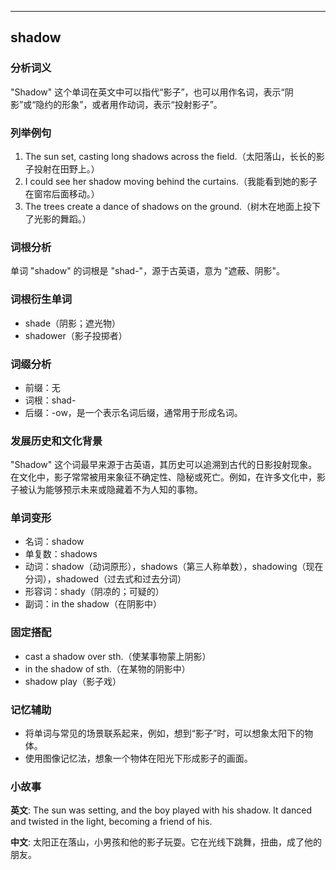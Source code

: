 
---------------
## shadow
### 分析词义
"Shadow" 这个单词在英文中可以指代“影子”，也可以用作名词，表示“阴影”或“隐约的形象”，或者用作动词，表示“投射影子”。

### 列举例句
1. The sun set, casting long shadows across the field.（太阳落山，长长的影子投射在田野上。）
2. I could see her shadow moving behind the curtains.（我能看到她的影子在窗帘后面移动。）
3. The trees create a dance of shadows on the ground.（树木在地面上投下了光影的舞蹈。）

### 词根分析
单词 "shadow" 的词根是 "shad-"，源于古英语，意为 "遮蔽、阴影"。

### 词根衍生单词
- shade（阴影；遮光物）
- shadower（影子投掷者）

### 词缀分析
- 前缀：无
- 词根：shad-
- 后缀：-ow，是一个表示名词后缀，通常用于形成名词。

### 发展历史和文化背景
"Shadow" 这个词最早来源于古英语，其历史可以追溯到古代的日影投射现象。在文化中，影子常常被用来象征不确定性、隐秘或死亡。例如，在许多文化中，影子被认为能够预示未来或隐藏着不为人知的事物。

### 单词变形
- 名词：shadow
- 单复数：shadows
- 动词：shadow（动词原形），shadows（第三人称单数），shadowing（现在分词），shadowed（过去式和过去分词）
- 形容词：shady（阴凉的；可疑的）
- 副词：in the shadow（在阴影中）

### 固定搭配
- cast a shadow over sth.（使某事物蒙上阴影）
- in the shadow of sth.（在某物的阴影中）
- shadow play（影子戏）

### 记忆辅助
- 将单词与常见的场景联系起来，例如，想到“影子”时，可以想象太阳下的物体。
- 使用图像记忆法，想象一个物体在阳光下形成影子的画面。

### 小故事
**英文**:
The sun was setting, and the boy played with his shadow. It danced and twisted in the light, becoming a friend of his.

**中文**:
太阳正在落山，小男孩和他的影子玩耍。它在光线下跳舞，扭曲，成了他的朋友。

